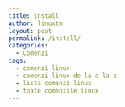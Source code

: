 ```yaml
---
title: install
author: linuxtm
layout: post
permalink: /install/
categories:
  - Comenzi
tags:
  - comenzi linux
  - comenzi linux de la a la z
  - lista comenzi linux
  - toate comenzile linux
---
```

